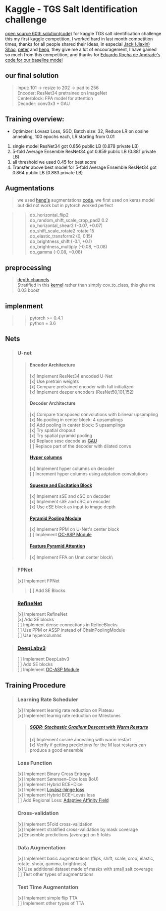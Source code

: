 # Kaggle - TGS Salt Identification challenge
[open source 60th solution(code)](https://github.com/liuchuanloong/kaggle-TGS-salt-identification) for kaggle TGS salt identification challenge
this my first kaggle competition, I worked hard in last month competition times, thanks for all people shared their ideas, in especial [Jack (Jiaxin) Shao](https://www.kaggle.com/shaojiaxin), [peter](https://www.kaggle.com/pestipeti) and [heng](https://www.kaggle.com/hengck23), they give me a lot of encouragement, I have gained so much from this competition, and 
thanks for [Eduardo Rocha de Andrade's code for our baseline model ](https://github.com/arc144/Kaggle-TGS-Salt-Identification)
## our final solution

>Input: 101 -> resize to 202 -> pad to 256 \
>Encoder: ResNet34 pretrained on ImageNet \
>Centerblock: FPA model for attention \
>Decoder: conv3x3 + GAU 

## Training overview: 
- Optimizer: Lovasz Loss, SGD, Batch size: 32, Reduce LR on cosine annealing, 100 epochs each, LR starting from 0.01  
1. single model ResNet34 got 0.856 public LB (0.878 private LB) 
2. 5-fold Average Ensemble ResNet34 got 0.859 public LB (0.881 private LB) 
3. all threshold we used 0.45 for best score 
4. Transfer above best model for 5-fold Average Ensemble ResNet34 got 0.864 public LB (0.883 private LB) 

## Augmentations
>we used [heng's](https://www.kaggle.com/hengck23/competitions) augmentations [code](https://drive.google.com/drive/folders/18_gAnL1GMD7Ogyz4T3Y0l_UD31qagsc-?usp=sharing), we first used on keras model but did not work but in pytorch worked perfect

>>do_horizontal_flip2 \
>>do_random_shift_scale_crop_pad2  0.2  \
>>do_horizontal_shear2             (-0.07, +0.07) \
>>do_shift_scale_rotate2 rotate    15 \
>>do_elastic_transform2            (0, 0.15) \
>>do_brightness_shift              (-0.1, +0.1) \
>>do_brightness_multiply           (-0.08, +0.08) \
>>do_gamma                         (-0.08, +0.08) 

## preprocessing
> [depth channels](https://www.kaggle.com/c/tgs-salt-identification-challenge/discussion/61949#385778) \
> Stratified in this [kernel](https://www.kaggle.com/shaojiaxin/u-net-with-simple-resnet-blocks-v2-new-loss) rather than simply cov_to_class, this give me 0.03 boost

## implenment
>>pytorch >= 0.4.1 \
>>python = 3.6

## Nets
>### U-net
>>#### Encoder Architecture
>>[x] Implement ResNet34 encoded U-Net\
>>[x] Use pretrain weights\
>>[x] Compare pretrained encoder with full initialized\
>>[x] Implement deeper encoders (ResNet50,101,152)
>>#### Decoder Architecture
>>[x] Compare transposed convolutions with bilinear upsampling\
>>[x] No pooling in center block: 4 upsamplings\
>>[x] Add pooling in center block: 5 upsamplings\
>>[x] Try spatial dropout\
>>[x] Try spatial pyramid pooling\
>>[x] Replace sesc decode as [GAU](https://arxiv.org/abs/1805.10180)\
>>[ ] Replace part of the decoder with dilated convs
>>#### [Hyper columns](https://arxiv.org/pdf/1411.5752.pdf)
>>[x] Implement hyper columns on decoder\
>>[ ] Increment hyper columns using adptation convolutions
>>#### [Squeeze and Excitation Block](https://arxiv.org/pdf/1803.02579.pdf)
>>[x] Implement sSE and cSC on decoder\
>>[x] Implement sSE and cSC on encoder\
>>[x] Use cSE block as input to image depth
>>#### [Pyramid Pooling Module](https://arxiv.org/pdf/1612.01105.pdf)
>>[x] Implement PPM on U-Net's center block\
>>[ ] Implement [OC-ASP Module](https://arxiv.org/pdf/1809.00916.pdf)
>>#### [Feature Pyramid Attention](https://arxiv.org/abs/1805.10180)
>>[x] Implement FPA on Unet center block\

>### FPNet
>[x] Implement FPNet 
>>[ ] Add SE Blocks

>### [RefineNet](https://arxiv.org/pdf/1611.06612.pdf) 
>[x] Implement RefineNet\
[x] Add SE blocks\
[ ] Implement dense connections in RefineBlocks\
[ ] Use PPM or ASSP instead of ChainPoolingModule\
[ ] Use hypercolumns

>### [DeepLabv3](https://arxiv.org/pdf/1706.05587.pdf) 
>[ ] Implement DeepLabv3\
[ ] Add SE blocks\
[ ] Implement [OC-ASP Module](https://arxiv.org/pdf/1809.00916.pdf)

## Training Procedure
>### Learning Rate Scheduler
>[x] Implement learnig rate reduction on Plateau\
[x] Implement learnig rate reduction on Milestones
>>##### [SGDR: Stochastic Gradient Descent with Warm Restarts](https://arxiv.org/pdf/1608.03983.pdf)
>>[x] Implement cosine annealing with warm restart\
[x] Verify if getting predictions for the M last restarts can produce a good ensemble
>### Loss Function
>[x] Implement Binary Cross Entropy\
[x] Implement Sørensen–Dice loss (IoU)\
[x] Implement Hybrid BCE+Dice\
[x] Implement [Lovász-hinge loss](https://arxiv.org/pdf/1705.08790.pdf)\
[x] Implement Hybrid BCE+Lovás loss\
[ ] Add Regional Loss: [Adaptive Affinity Field](https://arxiv.org/pdf/1803.10335.pdf)
>### Cross-validation
> [x] Implement 5Fold cross-validation\
[x] Implement stratified cross-validation by mask coverage\
[x] Ensemble predictions (average) on 5 folds
>### Data Augmentation
>[x] Implement basic augmentations (flips, shift, scale, crop, elastic, rotate, shear, gamma, brightness)\
[x] Use additional dataset made of masks with small salt coverage\
[ ] Test other types of augmentations
>### Test Time Augmentation
>[x] Implement simple flip TTA\
[ ] Implement other types of TTA

